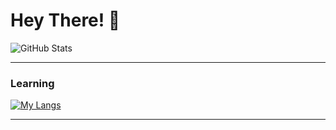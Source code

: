 # Hey There! 👋
  <img src="https://github-readme-stats.vercel.app/api?username=AlienX-Script&show_icons=true&hide=contribs,prs&cache_seconds=86400&theme=ambient_gradient" alt="GitHub Stats" />

<hr>

### Learning

[![My Langs](https://skillicons.dev/icons?i=robloxstudio,lua,vscode,visualstudio,kali,c,cs)](https://skillicons.dev)

<hr>
